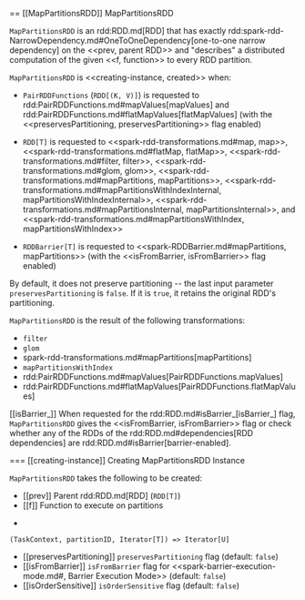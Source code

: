 == [[MapPartitionsRDD]] MapPartitionsRDD

`MapPartitionsRDD` is an rdd:RDD.md[RDD] that has exactly rdd:spark-rdd-NarrowDependency.md#OneToOneDependency[one-to-one narrow dependency] on the <<prev, parent RDD>> and "describes" a distributed computation of the given <<f, function>> to every RDD partition.

`MapPartitionsRDD` is <<creating-instance, created>> when:

* `PairRDDFunctions` (`RDD[(K, V)]`) is requested to rdd:PairRDDFunctions.md#mapValues[mapValues] and rdd:PairRDDFunctions.md#flatMapValues[flatMapValues] (with the <<preservesPartitioning, preservesPartitioning>> flag enabled)

* `RDD[T]` is requested to <<spark-rdd-transformations.md#map, map>>, <<spark-rdd-transformations.md#flatMap, flatMap>>, <<spark-rdd-transformations.md#filter, filter>>, <<spark-rdd-transformations.md#glom, glom>>, <<spark-rdd-transformations.md#mapPartitions, mapPartitions>>, <<spark-rdd-transformations.md#mapPartitionsWithIndexInternal, mapPartitionsWithIndexInternal>>, <<spark-rdd-transformations.md#mapPartitionsInternal, mapPartitionsInternal>>, and <<spark-rdd-transformations.md#mapPartitionsWithIndex, mapPartitionsWithIndex>>

* `RDDBarrier[T]` is requested to <<spark-RDDBarrier.md#mapPartitions, mapPartitions>> (with the <<isFromBarrier, isFromBarrier>> flag enabled)

By default, it does not preserve partitioning -- the last input parameter `preservesPartitioning` is `false`. If it is `true`, it retains the original RDD's partitioning.

`MapPartitionsRDD` is the result of the following transformations:

* `filter`
* `glom`
* spark-rdd-transformations.md#mapPartitions[mapPartitions]
* `mapPartitionsWithIndex`
* rdd:PairRDDFunctions.md#mapValues[PairRDDFunctions.mapValues]
* rdd:PairRDDFunctions.md#flatMapValues[PairRDDFunctions.flatMapValues]

[[isBarrier_]]
When requested for the rdd:RDD.md#isBarrier_[isBarrier_] flag, `MapPartitionsRDD` gives the <<isFromBarrier, isFromBarrier>> flag or check whether any of the RDDs of the rdd:RDD.md#dependencies[RDD dependencies] are rdd:RDD.md#isBarrier[barrier-enabled].

=== [[creating-instance]] Creating MapPartitionsRDD Instance

`MapPartitionsRDD` takes the following to be created:

* [[prev]] Parent rdd:RDD.md[RDD] (`RDD[T]`)
* [[f]] Function to execute on partitions
+
```
(TaskContext, partitionID, Iterator[T]) => Iterator[U]
```
* [[preservesPartitioning]] `preservesPartitioning` flag (default: `false`)
* [[isFromBarrier]] `isFromBarrier` flag for <<spark-barrier-execution-mode.md#, Barrier Execution Mode>> (default: `false`)
* [[isOrderSensitive]] `isOrderSensitive` flag (default: `false`)
